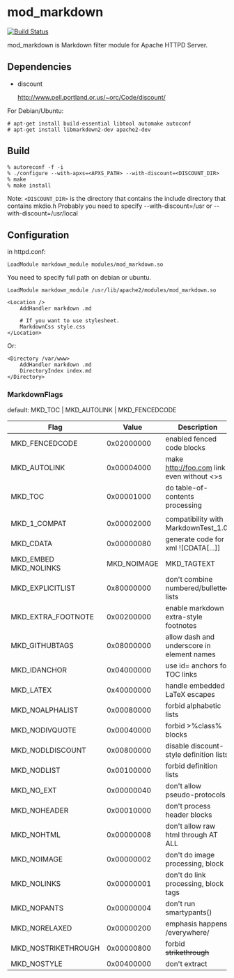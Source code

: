 mod_markdown
============

[![Build Status](https://travis-ci.org/hamano/apache-mod-markdown.svg?branch=master)](https://travis-ci.org/hamano/apache-mod-markdown)

mod_markdown is Markdown filter module for Apache HTTPD Server.

## Dependencies

* discount

  http://www.pell.portland.or.us/~orc/Code/discount/

For Debian/Ubuntu:

~~~
# apt-get install build-essential libtool automake autoconf
# apt-get install libmarkdown2-dev apache2-dev
~~~

## Build

~~~
% autoreconf -f -i
% ./configure --with-apxs=<APXS_PATH> --with-discount=<DISCOUNT_DIR>
% make
% make install
~~~

Note: `<DISCOUNT_DIR>` is the directory that contains the include directory that contains mkdio.h
Probably you need to specify --with-discount=/usr or --with-discount=/usr/local

## Configuration
in httpd.conf:

~~~
LoadModule markdown_module modules/mod_markdown.so
~~~

You need to specify full path on debian or ubuntu.
~~~
LoadModule markdown_module /usr/lib/apache2/modules/mod_markdown.so
~~~

~~~
<Location />
    AddHandler markdown .md

    # If you want to use stylesheet.
    MarkdownCss style.css
</Location>
~~~

Or:

~~~
<Directory /var/www>
    AddHandler markdown .md
    DirectoryIndex index.md
</Directory>
~~~

### MarkdownFlags

default: MKD_TOC | MKD_AUTOLINK | MKD_FENCEDCODE

Flag | Value | Description
--- | --- | ---
MKD_FENCEDCODE   | 0x02000000 | enabled fenced code blocks
MKD_AUTOLINK     | 0x00004000 | make http://foo.com link even without <>s
MKD_TOC          | 0x00001000 | do table-of-contents processing
 |  |
MKD_1_COMPAT     | 0x00002000 | compatibility with MarkdownTest_1.0
MKD_CDATA        | 0x00000080 | generate code for xml ![CDATA[...]]
MKD_EMBED       MKD_NOLINKS|MKD_NOIMAGE|MKD_TAGTEXT
MKD_EXPLICITLIST  | 0x80000000 |        don't combine numbered/bulletted lists
MKD_EXTRA_FOOTNOTE  | 0x00200000 |      enable markdown extra-style footnotes
MKD_GITHUBTAGS   | 0x08000000 | allow dash and underscore in element names
MKD_IDANCHOR     | 0x04000000 | use id= anchors for TOC links
MKD_LATEX        | 0x40000000 | handle embedded LaTeX escapes
MKD_NOALPHALIST  | 0x00080000 | forbid alphabetic lists
MKD_NODIVQUOTE   | 0x00040000 | forbid >%class% blocks
MKD_NODLDISCOUNT  | 0x00800000 |        disable discount-style definition lists
MKD_NODLIST      | 0x00100000 | forbid definition lists
MKD_NO_EXT       | 0x00000040 | don't allow pseudo-protocols
MKD_NOHEADER     | 0x00010000 | don't process header blocks
MKD_NOHTML       | 0x00000008 | don't allow raw html through AT ALL
MKD_NOIMAGE      | 0x00000002 | don't do image processing, block <img>
MKD_NOLINKS      | 0x00000001 | don't do link processing, block <a> tags
MKD_NOPANTS      | 0x00000004 | don't run smartypants()
MKD_NORELAXED    | 0x00000200 | emphasis happens /everywhere/
MKD_NOSTRIKETHROUGH  | 0x00000800 |     forbid ~~strikethrough~~
MKD_NOSTYLE      | 0x00400000 | don't extract <style> blocks
MKD_NOSUPERSCRIPT  | 0x00000100 |       no A^B
MKD_NOTABLES     | 0x00000400 | disallow tables
MKD_SAFELINK     | 0x00008000 | paranoid check for link protocol
MKD_STRICT       | 0x00000010 | disable SUPERSCRIPT, RELAXED_EMPHASIS
MKD_TABSTOP      | 0x00020000 | expand tabs to 4 spaces
MKD_TAGTEXT      | 0x00000020 | process text inside an html tag; no
MKD_URLENCODEDANCHOR  | 0x10000000 | urlencode non-identifier chars instead of replacing with dots


